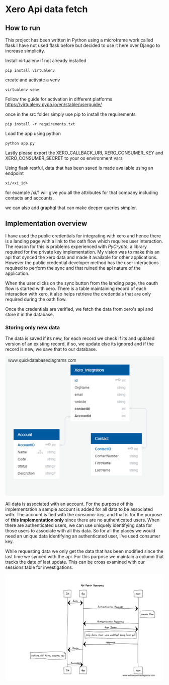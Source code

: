 # Xero Api data fetch
## How to run
This project has been written in Python using a microframe work called flask.I have not used flask before but decided to use it here over Django to increase simplicity. 

Install virtualenv if not already installed 

    pip install virtualenv

create and activate a venv

    virtualenv venv

Follow the guide for activation in different platforms
https://virtualenv.pypa.io/en/stable/userguide/ 

once in the src folder simply use pip to install the requirements

    pip install -r requirements.txt 

Load the app using python

    python app.py

Lastly please export the XERO_CALLBACK_URI, XERO_CONSUMER_KEY and XERO_CONSUMER_SECRET to your os environment vars

Using flask restful, data that has been saved is made available using an endpoint 
    
    xi/<xi_id>

for example /xi/1 will give you all the attributes for that company including contacts and accounts.

we can also add graphql that can make deeper queries simpler. 


## Implementation overview
I have used the public credentials for integrating with xero and hence there is a landing page with a link to the oath flow which requires user interaction. The reason for this is problems experienced with *PyCrypto*, a library required for the private key implementation. My vision was to make this an api that synced the xero data and made it available for other applications. However the public credential developer method has the user interactions required to perform the sync and that ruined the api nature of the application.

When the user clicks on the sync button from the landing page, the oauth flow is started with xero. There is a table maintaining record of each interaction with xero, it also helps retrieve the credentials that are only required during the oath flow.

Once the credentials are verified, we fetch the data from xero's api and store it in the database. 

### Storing only new data
The data is saved if its new, for each record we check if its and updated version of an existing record, if so, we update else its ignored and if the record is new, we save that to our database.

![Simple db](db.png?raw=true "Overview")

All data is associated with an account. For the purpose of this implementation a sample account is added for all data to be associated with. The account is tied with the *consumer key*, and that is for the purpose of **this implementation only** since there are no authenticated users. When there are authenticated users, we can use uniquely identifying data for those users to associate with all this data. So for all the places we would need an unique data identifying an authenticated user, i've used consumer key.

While requesting data we only get the data that has been modified since the last time we synced with the api. For this purpose we maintain a column that tracks the date of last update. This can be cross examined with our sessions table for investigations. 

![Flow](seq.png?raw=true "App flow")